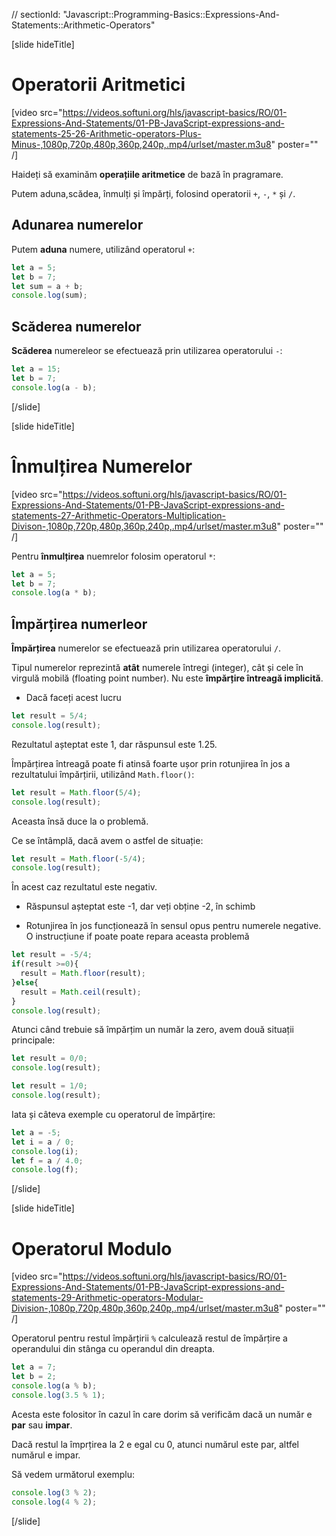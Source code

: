 // sectionId: "Javascript::Programming-Basics::Expressions-And-Statements::Arithmetic-Operators"

[slide hideTitle]
# Operatorii Aritmetici

[video src="https://videos.softuni.org/hls/javascript-basics/RO/01-Expressions-And-Statements/01-PB-JavaScript-expressions-and-statements-25-26-Arithmetic-operators-Plus-Minus-,1080p,720p,480p,360p,240p,.mp4/urlset/master.m3u8" poster="" /]

Haideți să examinăm **operațiile aritmetice** de bază în pragramare. 

Putem aduna,scădea, înmulți și împărți, folosind operatorii `+`, `-`, `*` și `/`.

## Adunarea numerelor

Putem **aduna** numere, utilizând operatorul  `+`:

```js live
let a = 5;
let b = 7;
let sum = a + b;
console.log(sum);
```

## Scăderea numerelor

**Scăderea** numereleor se efectuează prin utilizarea operatorului `-`:

```js live
let a = 15;
let b = 7;
console.log(a - b);
```

[/slide]

[slide hideTitle]
# Înmulțirea Numerelor

[video src="https://videos.softuni.org/hls/javascript-basics/RO/01-Expressions-And-Statements/01-PB-JavaScript-expressions-and-statements-27-Arithmetic-Operators-Multiplication-Divison-,1080p,720p,480p,360p,240p,.mp4/urlset/master.m3u8" poster="" /]

Pentru **înmulțirea** nuemrelor folosim operatorul `*`:

```js live
let a = 5;
let b = 7;
console.log(a * b);
```

## Împărțirea numerleor

**Împărțirea** numerelor se efectuează prin utilizarea operatorului `/`.


Tipul numerelor reprezintă **atât** numerele întregi  (integer), cât și cele în virgulă mobilă (floating point number). Nu este  **împărțire întreagă implicită**.

* Dacă faceți acest lucru

```js live
let result = 5/4;
console.log(result);
```

Rezultatul așteptat este 1, dar răspunsul este 1.25.

Împărțirea întreagă poate fi atinsă foarte ușor prin rotunjirea în jos a rezultatului împărțirii, utilizând `Math.floor()`:

```js live
let result = Math.floor(5/4);
console.log(result);
```

Aceasta însă duce la o problemă. 

Ce se întâmplă, dacă avem o astfel de situație: 

```js live
let result = Math.floor(-5/4);
console.log(result);
```

În acest caz rezultatul este negativ. 

* Răspunsul așteptat este -1, dar veți obține -2, în schimb

* Rotunjirea în jos funcționează în sensul opus pentru numerele negative. O instrucțiune if poate poate repara aceasta problemă

```js live
let result = -5/4;
if(result >=0){
  result = Math.floor(result);
}else{
  result = Math.ceil(result);
}
console.log(result);
```

Atunci când trebuie să împărțim un număr la zero, avem două situații principale:

```js live
let result = 0/0;
console.log(result);
```

```js live
let result = 1/0;
console.log(result);
```

Iata și câteva exemple cu operatorul de împărțire:
```js live
let a = -5;
let i = a / 0;
console.log(i);
let f = a / 4.0;
console.log(f);
```
[/slide]

[slide hideTitle]
# Operatorul Modulo 

[video src="https://videos.softuni.org/hls/javascript-basics/RO/01-Expressions-And-Statements/01-PB-JavaScript-expressions-and-statements-29-Arithmetic-operators-Modular-Division-,1080p,720p,480p,360p,240p,.mp4/urlset/master.m3u8" poster="" /]

Operatorul pentru restul împărțirii `%` calculează restul de împărțire a operandului din stânga cu operandul din dreapta.
```js live
let a = 7;
let b = 2;
console.log(a % b);
console.log(3.5 % 1);
```
Acesta este folositor în cazul în care dorim să verificăm dacă un număr e  **par** sau **impar**.

Dacă restul la împrțirea la 2 e egal cu 0, atunci numărul este par, altfel numărul e impar. 

Să vedem următorul exemplu: 
```js live
console.log(3 % 2);
console.log(4 % 2);
```
[/slide]